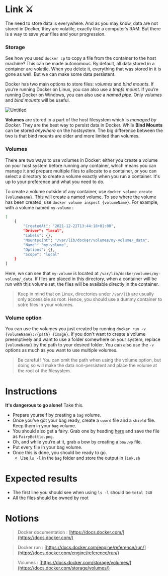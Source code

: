 # Link ⚔

The need to store data is everywhere. And as you may know, data are not stored in Docker, they are volatile, exactly like a computer’s RAM. But there is a way to save your files and your progression.

### Storage

See how you used `docker cp` to copy a file from the container to the host machine? This can be made autonomous. By default, all data stored in a container are volatile. When you delete it, everything that was stored in it is gone as well. But we can make some data persistent.

Docker has two main options to store files: _volumes_ and _bind mounts_. If you’re running Docker on Linux, you can also use a *tmpfs mount*. If you’re running Docker on Windows, you can also use a *named pipe*. Only _volumes_ and _bind mounts_ will be useful.

![Untitled](https://docs.docker.com/storage/images/types-of-mounts-volume.png)

**Volumes** are stored in a part of the host filesystem which is *managed by Docker.* They are the best way to persist data in Docker. While **Bind Mounts** can be stored _anywhere_ on the hostsystem. The big difference between the two is that bind mounts are older and more limited than volumes.

### Volumes

There are two ways to use volumes in Docker: either you create a volume on your host system before running any container, which means you can manage it and prepare multiple files to allocate to a container, or you can select a directory to create a volume exactly when you run a container. It's up to your preference and what you need to do.

To create a volume outside of any container, use `docker volume create {volumeName}`. This will create a named volume. To see where the volume has been created, use `docker volume inspect {volumeName}`. For example, with a volume named `my-volume` :

```bash
[
    {
        "CreatedAt": "2021-12-22T13:44:18+01:00",
        "Driver": "local",
        "Labels": {},
        "Mountpoint": "/var/lib/docker/volumes/my-volume/_data",
        "Name": "my-volume",
        "Options": {},
        "Scope": "local"
    }
]
```

Here, we can see that `my-volume` is located at `/var/lib/docker/volumes/my-volume/_data`. If files are placed in this directory, when a container will be run with this volume set, the files will be available directly in the container.

> Keep in mind that on Linux, directories under `/var/lib` are usually only accessible as root. Hence, you should use a dummy container to sotre files in your volumes.

### Volume option

You can use the volumes you just created by running `docker run -v {volumeName}:/{path} {image}`. If you don't want to create a volume preemptively and want to use a folder somewhere on your system, replace `{volumeName}` by the path to your desired folder. You can also use the `-v` options as much as you want to use multiple volumes.

> Be careful ! You can omit the path when using the volume option, but doing so will make the data non-persistent and place the volume at the root of the filesystem.

# Instructions

**It's dangerous to go alone!** Take this.

- Prepare yourself by creating a `bag` volume.
- Once you’ve got your bag ready, create a `sword` file and a `shield` file. Keep them in your `bag` volume.
- You should also get a fairy. Grab one by heading [here](https://static.wikia.nocookie.net/ssb/images/a/af/FairyBottle.png) and save the file as `FairyBottle.png`.
- Oh, and while you’re at it, grab a bow by creating a `bow.wp` file.
- Put every file in your bag volume.
- Once this is done, you should be ready to go.
  - Use `ls -l` in the `bag` folder and store the output in `link.sh`

# Expected results

- The first line you should see when using `ls -l` should be `total 240`
- All the files should be owned by root

# Notions

> Docker documentation : [https://docs.docker.com/](https://docs.docker.com/)

> Docker run : [https://docs.docker.com/engine/reference/run/](https://docs.docker.com/engine/reference/run/)

> Volumes : [https://docs.docker.com/storage/volumes/](https://docs.docker.com/storage/volumes/)
